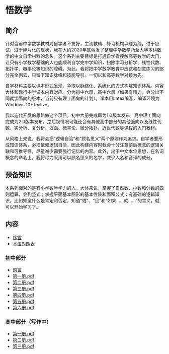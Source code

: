 # 悟数学

## 简介

针对当前中学数学教材对自学者不友好，主流教辅、补习机构以题为纲，过于应试，过于碎片化的现状，我在大约2020年底萌发了整理中学数学乃至大学本科数学的中文自学材料的念头。这个系列主要目标是打通自学者接触高等数学的大门，让只有小学数学基础的人也能顺利自学完中学知识，扫除学习分析学、线性代数、拓扑学、概率论等知识的障碍。为此，我将把中学数学教育中应试和刻意练习的部分完全剥去，只留下知识脉络和技能导引。一切以和高等数学对接为先。

自学材料主要以课本形式呈现，争取以脉络化、系统化的方式构建知识体系。内容大体和现行中学课本内容对应。分为初中六册，高中六册（如果有精力，会分出不同就学面向的版本，当前只有理工面向的计划）。课本用Latex编写，编译环境为Windows 10+Texlive。

我以迭代开发的思路做这个项目，初中六册完成即为1.0版本发布，高中理工面向完成为2.0版本发布。之后视情况可能还会有其他高中部分的其他面向以及线性代数、实分析、复分析、泛函、概率论、微分拓扑、近世代数等课程的入门教材。

从风格上来说，我将会把“逻辑自洽”和“顾名思义”两个原则作为追求。自学者要形成知识体系，必须依赖逻辑自洽，因此构建内容时我会十分注意前后概念的逻辑关联和可推导性，尽量减少需要强行记忆的内容。此外，出于中文本位思想，在名词概念的命名上，我将尽力采用可以顾名思义的名字，减少人名和音译的成分。

## 预备知识

本系列面对的是有小学数学学力的人。大体来说，掌握了自然数、小数和分数的四则运算，会列竖式；掌握平面基本图形的基本性质和面积公式；有基础的逻辑知识，比如知道什么是肯定和否定，知道“或”、“且”和“如果……就……”的含义，就可以开始学习了。

## 内容

- [序言](./悟数学/序.md)
- [术语对照表](./%E6%82%9F%E6%95%B0%E5%AD%A6/%E6%9C%AF%E8%AF%AD%E5%AF%B9%E7%85%A7%E8%A1%A8.md)
  
### 初中部分
- [前言](./%E6%82%9F%E6%95%B0%E5%AD%A6/%E5%88%9D%E4%B8%AD%E5%89%8D%E8%A8%80.md)
- [第一册.pdf](./%E6%82%9F%E6%95%B0%E5%AD%A6/%E5%88%9D%E4%B8%AD%E7%AC%AC%E4%B8%80%E5%86%8C.pdf)
- [第二册.pdf](./%E6%82%9F%E6%95%B0%E5%AD%A6/%E5%88%9D%E4%B8%AD%E7%AC%AC%E4%BA%8C%E5%86%8C.pdf)
- [第三册.pdf](./%E6%82%9F%E6%95%B0%E5%AD%A6/%E5%88%9D%E4%B8%AD%E7%AC%AC%E4%B8%89%E5%86%8C.pdf)
- [第四册.pdf](./%E6%82%9F%E6%95%B0%E5%AD%A6/%E5%88%9D%E4%B8%AD%E7%AC%AC%E5%9B%9B%E5%86%8C.pdf)
- [第五册.pdf](./%E6%82%9F%E6%95%B0%E5%AD%A6/%E5%88%9D%E4%B8%AD%E7%AC%AC%E4%BA%94%E5%86%8C.pdf)
- [第六册.pdf](./%E6%82%9F%E6%95%B0%E5%AD%A6/%E5%88%9D%E4%B8%AD%E7%AC%AC%E5%85%AD%E5%86%8C.pdf)

### 高中部分（写作中）

- [第一册.pdf](./%E6%82%9F%E6%95%B0%E5%AD%A6/%E9%AB%98%E4%B8%AD%E7%AC%AC%E4%B8%80%E5%86%8C.pdf)
- [第二册.pdf](./%E6%82%9F%E6%95%B0%E5%AD%A6/%E9%AB%98%E4%B8%AD%E7%AC%AC%E4%BA%8C%E5%86%8C.pdf)
- [第三册.pdf](./%E6%82%9F%E6%95%B0%E5%AD%A6/%E9%AB%98%E4%B8%AD%E7%AC%AC%E4%B8%89%E5%86%8C.pdf)